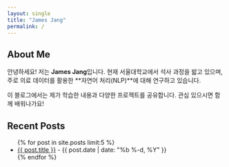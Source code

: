 ```yaml
---
layout: single
title: "James Jang"
permalink: /
---
```


## About Me

안녕하세요! 저는 **James Jang**입니다. 현재 서울대학교에서 석사 과정을 밟고 있으며, 주로 의료 데이터를 활용한 **자연어 처리(NLP)**에 대해 연구하고 있습니다.

이 블로그에서는 제가 학습한 내용과 다양한 프로젝트를 공유합니다. 관심 있으시면 함께 배워나가요!


## Recent Posts

<ul>
  {% for post in site.posts limit:5 %}
    <li>
      <a href="{{ post.url }}">{{ post.title }}</a> - {{ post.date | date: "%b %-d, %Y" }}
    </li>
  {% endfor %}
</ul>
